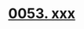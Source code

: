 # [0053. xxx](https://github.com/Tdahuyou/react/tree/main/0053.%20xxx)

<!-- region:toc -->

<!-- endregion:toc -->
